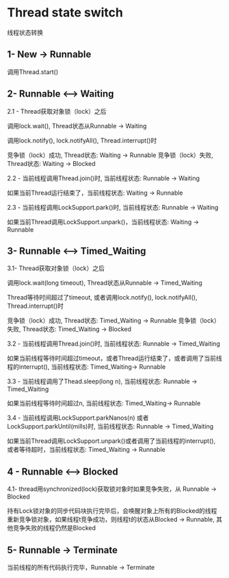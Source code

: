 # Thread state switch

线程状态转换

## 1- New -> Runnable

调用Thread.start()



## 2- Runnable <--> Waiting

2.1 - Thread获取对象锁（lock）之后

调用lock.wait(), Thread状态从Runnable -> Waiting

调用lock.notify(), lock.notifyAll(), Thread.interrupt()时

竞争锁（lock）成功, Thread状态: Waiting -> Runnable
竞争锁（lock）失败, Thread状态: Waiting -> Blocked



2.2 - 当前线程调用Thread.join()时, 当前线程状态: Runnable -> Waiting

如果当前Thread运行结束了，当前线程状态:  Waiting -> Runnable



2.3 - 当前线程调用LockSupport.park()时, 当前线程状态: Runnable -> Waiting

如果当前Thread调用LockSupport.unpark()，当前线程状态:  Waiting -> Runnable



## 3- Runnable <--> Timed_Waiting

3.1- Thread获取对象锁（lock）之后

调用lock.wait(long timeout), Thread状态从Runnable -> Timed_Waiting

Thread等待时间超过了timeout, 或者调用lock.notify(), lock.notifyAll(), Thread.interrupt()时

竞争锁（lock）成功, Thread状态: Timed_Waiting -> Runnable
竞争锁（lock）失败, Thread状态: Timed_Waiting -> Blocked



3.2 - 当前线程调用Thread.join()时, 当前线程状态: Runnable -> Timed_Waiting

如果当前线程等待时间超过timeout，或者Thread运行结束了，或者调用了当前线程的interrupt(), 当前线程状态:  Timed_Waiting-> Runnable



3.3 - 当前线程调用了Thead.sleep(long n), 当前线程状态: Runnable -> Timed_Waiting

如果当前线程等待时间超过n, 当前线程状态:  Timed_Waiting-> Runnable



3.4 - 当前线程调用LockSupport.parkNanos(n) 或者LockSupport.parkUntil(mills)时, 当前线程状态: Runnable -> Timed_Waiting

如果当前Thread调用LockSupport.unpark()或者调用了当前线程的interrupt(), 或者等待超时，当前线程状态:  Timed_Waiting -> Runnable



## 4 - Runnable <--> Blocked

4.1- thread用synchronized(lock)获取锁对象时如果竞争失败，从 Runnable -> Blocked

持有Lock锁对象的同步代码块执行完毕后，会唤醒对象上所有的Blocked的线程重新竞争锁对象，如果线程t竞争成功，则线程t的状态从Blocked -> Runnable, 其他竞争失败的线程仍然是Blocked



## 5-  Runnable -> Terminate

当前线程的所有代码执行完毕，Runnable -> Terminate